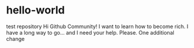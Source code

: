 # hello-world
test repository
Hi Github Community!
I want to learn how to become rich. I have a long way to go... and I need your help. Please.
One additional change
